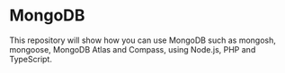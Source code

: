 # MongoDB
This repository will show how you can use MongoDB such as mongosh, mongoose, MongoDB Atlas and Compass, using Node.js, PHP and TypeScript.
